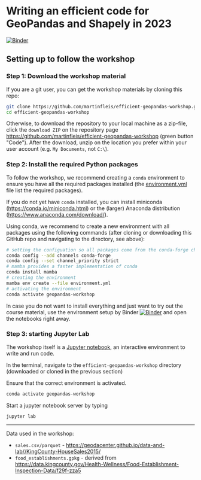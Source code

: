 # Writing an efficient code for GeoPandas and Shapely in 2023

[![Binder](https://mybinder.org/badge_logo.svg)](https://mybinder.org/v2/gh/martinfleis/efficient-geopandas-workshop/main?urlpath=lab/)

## Setting up to follow the workshop

### Step 1: Download the workshop material

If you are a git user, you can get the workshop materials by cloning this repo:

```sh
git clone https://github.com/martinfleis/efficient-geopandas-workshop.git
cd efficient-geopandas-workshop
```

Otherwise, to download the repository to your local machine as a zip-file,
click the `download ZIP` on the repository page
<https://github.com/martinfleis/efficient-geopandas-workshop>
(green button "Code"). After the download, unzip on the location you prefer
within your user account (e.g. `My Documents`, not `C:\`).

### Step 2: Install the required Python packages

To follow the workshop, we recommend creating a `conda` environment to
ensure you have all the required packages installed (the
[environment.yml](environment.yml) file list the required packages).

If you do not yet have `conda` installed, you can install miniconda
(<https://conda.io/miniconda.html>) or the (larger) Anaconda distribution
(<https://www.anaconda.com/download/>).

Using conda, we recommend to create a new environment with all packages using
the following commands (after cloning or downloading this GitHub repo and
navigating to the directory, see above):

```bash
# setting the configuation so all packages come from the conda-forge channel
conda config --add channels conda-forge
conda config --set channel_priority strict
# mamba provides a faster implementation of conda
conda install mamba
# creating the environment
mamba env create --file environment.yml
# activating the environment
conda activate geopandas-workshop
```

In case you do not want to install everything and just want to try out the course material, use the environment setup by Binder [![Binder](https://mybinder.org/badge_logo.svg)](https://mybinder.org/v2/gh/martinfleis/efficient-geopandas-workshop/main?urlpath=lab/) and open the notebooks right away.

### Step 3: starting Jupyter Lab

The workshop itself is a [Jupyter notebook](http://jupyter.org/), an interactive environment to write and run code.

In the terminal, navigate to the `efficient-geopandas-workshop` directory (downloaded or cloned in the previous section)

Ensure that the correct environment is activated.

```sh
conda activate geopandas-workshop
```

Start a jupyter notebook server by typing

```sh
jupyter lab
```

---
Data used in the workshop:
- `sales.csv/parquet` - https://geodacenter.github.io/data-and-lab//KingCounty-HouseSales2015/
- `food_establishments.gpkg` - derived from https://data.kingcounty.gov/Health-Wellness/Food-Establishment-Inspection-Data/f29f-zza5
